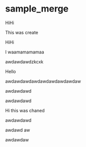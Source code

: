 # sample_merge



HiHi

This was create













HiHi


I waamamamamaa



awdawdawdzkcxk


Hello



awdawdawdawdawdawdawdawdaw





awdawdawd


awdawdawd

Hi this was chaned


awdawdawd

awdawd
aw



awdawdaw
